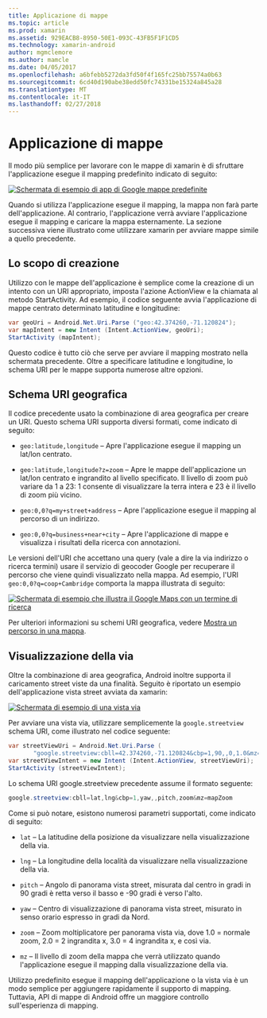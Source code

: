 ```yaml
---
title: Applicazione di mappe
ms.topic: article
ms.prod: xamarin
ms.assetid: 929EACB8-8950-50E1-093C-43FB5F1F1CD5
ms.technology: xamarin-android
author: mgmclemore
ms.author: mamcle
ms.date: 04/05/2017
ms.openlocfilehash: a6bfebb5272da3fd50f4f165fc25bb75574a0b63
ms.sourcegitcommit: 6cd40d190abe38edd50fc74331be15324a845a28
ms.translationtype: MT
ms.contentlocale: it-IT
ms.lasthandoff: 02/27/2018
---
```

# <a name="maps-application"></a>Applicazione di mappe

Il modo più semplice per lavorare con le mappe di xamarin è di sfruttare l'applicazione esegue il mapping predefinito indicato di seguito:

[![Schermata di esempio di app di Google mappe predefinite](maps-application-images/01-mapsapplication.png)](maps-application-images/01-mapsapplication.png)

Quando si utilizza l'applicazione esegue il mapping, la mappa non farà parte dell'applicazione. Al contrario, l'applicazione verrà avviare l'applicazione esegue il mapping e caricare la mappa esternamente. La sezione successiva viene illustrato come utilizzare xamarin per avviare mappe simile a quello precedente.

<a name="Creating_the_Intent" />

## <a name="creating-the-intent"></a>Lo scopo di creazione

Utilizzo con le mappe dell'applicazione è semplice come la creazione di un intento con un URI appropriato, imposta l'azione ActionView e la chiamata al metodo StartActivity. Ad esempio, il codice seguente avvia l'applicazione di mappe centrato determinato latitudine e longitudine:

```csharp
var geoUri = Android.Net.Uri.Parse ("geo:42.374260,-71.120824");
var mapIntent = new Intent (Intent.ActionView, geoUri);
StartActivity (mapIntent);
```

Questo codice è tutto ciò che serve per avviare il mapping mostrato nella schermata precedente. Oltre a specificare latitudine e longitudine, lo schema URI per le mappe supporta numerose altre opzioni.

<a name="Geo_Uri_Scheme" />

## <a name="geo-uri-scheme"></a>Schema URI geografica

Il codice precedente usato la combinazione di area geografica per creare un URI. Questo schema URI supporta diversi formati, come indicato di seguito:

-   `geo:latitude,longitude` &ndash; Apre l'applicazione esegue il mapping un lat/lon centrato. 

-   `geo:latitude,longitude?z=zoom` &ndash; Apre le mappe dell'applicazione un lat/lon centrato e ingrandito al livello specificato. Il livello di zoom può variare da 1 a 23: 1 consente di visualizzare la terra intera e 23 è il livello di zoom più vicino.

-   `geo:0,0?q=my+street+address` &ndash; Apre l'applicazione esegue il mapping al percorso di un indirizzo. 

-   `geo:0,0?q=business+near+city` &ndash; Apre l'applicazione di mappe e visualizza i risultati della ricerca con annotazioni. 


Le versioni dell'URI che accettano una query (vale a dire la via indirizzo o ricerca termini) usare il servizio di geocoder Google per recuperare il percorso che viene quindi visualizzato nella mappa. Ad esempio, l'URI `geo:0,0?q=coop+Cambridge` comporta la mappa illustrata di seguito:

[![Schermata di esempio che illustra il Google Maps con un termine di ricerca](maps-application-images/02-mapsearch.png)](maps-application-images/02-mapsearch.png)


<a name="Street_View" />

Per ulteriori informazioni su schemi URI geografica, vedere [Mostra un percorso in una mappa](http://developer.android.com/guide/components/intents-common.html#Maps).


## <a name="street-view"></a>Visualizzazione della via

Oltre la combinazione di area geografica, Android inoltre supporta il caricamento street viste da una finalità. Seguito è riportato un esempio dell'applicazione vista street avviata da xamarin:

[![Schermata di esempio di una vista via](maps-application-images/03-streetview.png)](maps-application-images/03-streetview.png)

Per avviare una vista via, utilizzare semplicemente la `google.streetview` schema URI, come illustrato nel codice seguente:

```csharp
var streetViewUri = Android.Net.Uri.Parse (
       "google.streetview:cbll=42.374260,-71.120824&cbp=1,90,,0,1.0&mz=20");  
var streetViewIntent = new Intent (Intent.ActionView, streetViewUri);  
StartActivity (streetViewIntent);
```

Lo schema URI google.streetview precedente assume il formato seguente:

```csharp
google.streetview:cbll=lat,lng&cbp=1,yaw,,pitch,zoom&mz=mapZoom
```

Come si può notare, esistono numerosi parametri supportati, come indicato di seguito:

-   `lat` &ndash; La latitudine della posizione da visualizzare nella visualizzazione della via.

-   `lng` &ndash; La longitudine della località da visualizzare nella visualizzazione della via.

-   `pitch` &ndash; Angolo di panorama vista street, misurata dal centro in gradi in 90 gradi è retta verso il basso e -90 gradi è verso l'alto.

-   `yaw` &ndash; Centro di visualizzazione di panorama vista street, misurato in senso orario espresso in gradi da Nord.

-   `zoom` &ndash; Zoom moltiplicatore per panorama vista via, dove 1.0 = normale zoom, 2.0 = 2 ingrandita x, 3.0 = 4 ingrandita x, e così via.

-   `mz` &ndash; Il livello di zoom della mappa che verrà utilizzato quando l'applicazione esegue il mapping dalla visualizzazione della via.


Utilizzo predefinito esegue il mapping dell'applicazione o la vista via è un modo semplice per aggiungere rapidamente il supporto di mapping. Tuttavia, API di mappe di Android offre un maggiore controllo sull'esperienza di mapping.
